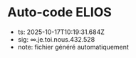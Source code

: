 # Auto-code ELIOS
- ts: 2025-10-17T10:19:31.684Z
- sig: ∞.je.toi.nous.432.528
- note: fichier généré automatiquement